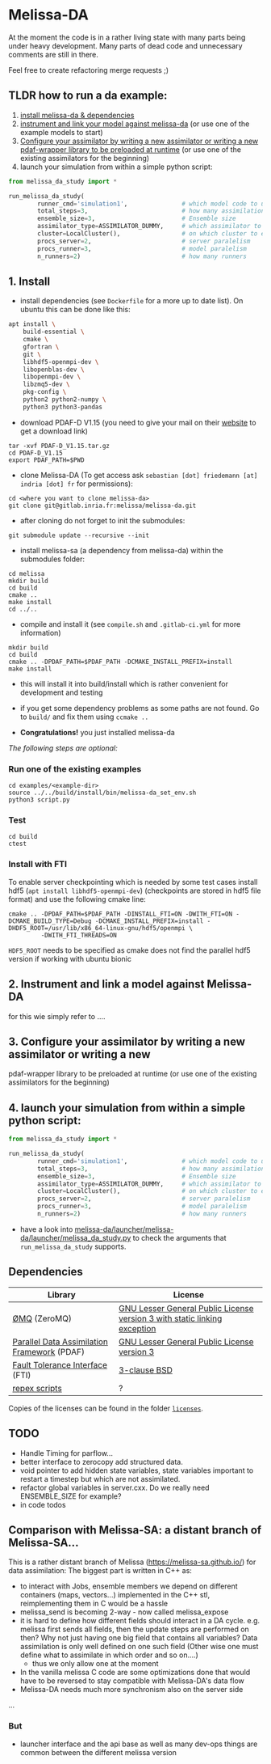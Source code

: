 # Melissa-DA


At the moment the code is in a rather living state with many parts being under heavy
development. Many parts of dead code and unnecessary comments are still in there.

Feel free to create refactoring merge requests ;)

## TLDR how to run a da example:
1. [install melissa-da & dependencies](#1.-Install)
2. [instrument and link your model against melissa-da](TODO) (or use one of the example models to
start)
3. [Configure your assimilator by writing a new assimilator or writing a new
pdaf-wrapper library to be preloaded at runtime](TODO) (or use one of the existing assimilators
for the beginning)
4. launch your simulation from within a simple python script:
```python
from melissa_da_study import *

run_melissa_da_study(
        runner_cmd='simulation1',               # which model code to use
        total_steps=3,                          # how many assimilation cycles to run
        ensemble_size=3,                        # Ensemble size
        assimilator_type=ASSIMILATOR_DUMMY,     # which assimilator to chose during DA update phase Further options must be specified using environment variables passed to the server (see additional_server_env)
        cluster=LocalCluster(),                 # on which cluster to execute, LocalClsuter will run on localhost
        procs_server=2,                         # server paralelism
        procs_runner=3,                         # model paralelism
        n_runners=2)                            # how many runners
```




## 1. Install
- install dependencies (see `Dockerfile` for a more up to date list).
  On ubuntu this can be done like this:
```sh
apt install \
	build-essential \
	cmake \
	gfortran \
	git \
	libhdf5-openmpi-dev \
	libopenblas-dev \
	libopenmpi-dev \
	libzmq5-dev \
	pkg-config \
	python2 python2-numpy \
	python3 python3-pandas
```

- download PDAF-D V1.15
  (you need to give your mail on their
  [website](http://pdaf.awi.de/download/index.php?id=ab341070863ac82737b9e4613c72f997)
  to get a download link)

```
tar -xvf PDAF-D_V1.15.tar.gz
cd PDAF-D_V1.15
export PDAF_PATH=$PWD
```

- clone Melissa-DA (To get access ask
  `sebastian [dot] friedemann [at] indria [dot] fr` for permissions):
```
cd <where you want to clone melissa-da>
git clone git@gitlab.inria.fr:melissa/melissa-da.git
```

- after cloning do not forget to init the submodules:
```
git submodule update --recursive --init
```

- install melissa-sa (a dependency from melissa-da) within the submodules folder:
```
cd melissa
mkdir build
cd build
cmake ..
make install
cd ../..
```

- compile and install it (see `compile.sh` and `.gitlab-ci.yml` for more information)
```
mkdir build
cd build
cmake .. -DPDAF_PATH=$PDAF_PATH -DCMAKE_INSTALL_PREFIX=install
make install
```
- this will install it into build/install which is rather convenient for development and testing

- if you get some dependency problems as some paths are not found. Go to `build/` and fix them using `ccmake ..`

- **Congratulations!** you just installed melissa-da

*The following steps are optional:*

### Run one of the existing examples
```
cd examples/<example-dir>
source ../../build/install/bin/melissa-da_set_env.sh
python3 script.py
```

### Test
```
cd build
ctest
```


### Install with FTI
To enable server checkpointing which is needed by some test cases install hdf5
(`apt install libhdf5-openmpi-dev`)
(checkpoints are stored in hdf5 file format) and use the following cmake line:
```
cmake .. -DPDAF_PATH=$PDAF_PATH -DINSTALL_FTI=ON -DWITH_FTI=ON -DCMAKE_BUILD_TYPE=Debug -DCMAKE_INSTALL_PREFIX=install -DHDF5_ROOT=/usr/lib/x86_64-linux-gnu/hdf5/openmpi \
         -DWITH_FTI_THREADS=ON
```
`HDF5_ROOT` needs to be specified as cmake does not find the parallel hdf5 version if
working with ubuntu bionic

## 2. Instrument and link a model against Melissa-DA
for this wie simply refer to ....

## 3. Configure your assimilator by writing a new assimilator or writing a new
pdaf-wrapper library to be preloaded at runtime (or use one of the existing assimilators
for the beginning)

## 4. launch your simulation from within a simple python script:
```python
from melissa_da_study import *

run_melissa_da_study(
        runner_cmd='simulation1',               # which model code to use
        total_steps=3,                          # how many assimilation cycles to run
        ensemble_size=3,                        # Ensemble size
        assimilator_type=ASSIMILATOR_DUMMY,     # which assimilator to chose during DA update phase Further options must be specified using environment variables passed to the server (see additional_server_env)
        cluster=LocalCluster(),                 # on which cluster to execute, LocalClsuter will run on localhost
        procs_server=2,                         # server paralelism
        procs_runner=3,                         # model paralelism
        n_runners=2)                            # how many runners
```
- have a look into [melissa-da/launcher/melissa-da/launcher/melissa_da_study.py](https://gitlab.inria.fr/melissa/melissa-da/-/blob/master/launcher/melissa_da_study.py) to check the arguments that `run_melissa_da_study` supports.


## Dependencies

| Library | License |
| -- | -- |
| [ØMQ](https://zeromq.org/) (ZeroMQ) | [GNU Lesser General Public License version 3 with static linking exception](http://wiki.zeromq.org/area:licensing) |
| [Parallel Data Assimilation Framework](http://pdaf.awi.de/trac/wiki) (PDAF) | [GNU Lesser General Public License version 3](https://www.gnu.org/licenses/lgpl-3.0.en.html) |
| [Fault Tolerance Interface](https://github.com/leobago/fti) (FTI) | [3-clause BSD](https://github.com/leobago/fti/blob/master/LICENSE) |
| [repex scripts](https://gitlab.inria.fr/sfriedem/repex) | ? |

Copies of the licenses can be found in the folder [`licenses`](licenses).


## TODO
- Handle Timing for parflow...
- better interface to zerocopy add structured data.
- void pointer to add hidden state variables, state variables important to restart a timestep but which are not assimilated.
- refactor global variables in server.cxx. Do we really need ENSEMBLE_SIZE for example?
- in code todos






## Comparison with Melissa-SA: a distant branch of Melissa-SA...
This is a rather distant branch of Melissa (https://melissa-sa.github.io/) for data assimilation:
The biggest part is written in C++ as:
- to interact with Jobs, ensemble members we depend on different containers (maps, vectors...) implemented in the C++ stl,
  reimplementing them in C would be a hassle
- melissa_send is becoming 2-way - now called melissa_expose
- it is hard to define how different fields should interact in a DA cycle. e.g. melissa first sends all fields, then the update steps are performed on then? Why not just having one big field that contains all variables? Data assimilation is only well defined on one such field (Other wise one must define what to assimilate in which order and so on....)
  - thus we only allow one at the moment
- In the vanilla melissa C code are some optimizations done that would have to be reversed to stay compatible with Melissa-DA's data flow
- Melissa-DA needs much more synchronism also on the server side

...

### But
  - launcher interface and the api base as well as many dev-ops things are common between
  the different melissa version
